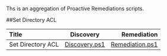 Ths is an aggregation of Proactive Remediations scripts.  

##Set Directory ACL

| Title          | Discovery     | Remediation     |
| :------------- | :----------: | -----------: |
|  Set Directory ACL | [Discovery.ps1](./Setting%20ACL%20on%20Directory/Discovery.ps1)   | [Remediation.ps1](./Setting%20ACL%20on%20Directory/Remediation.ps1)    |
